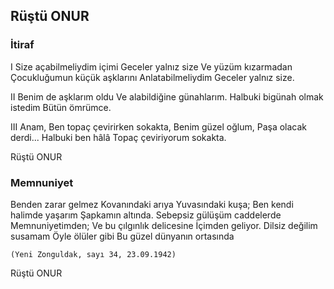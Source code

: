 ## Rüştü ONUR

###  İtiraf

I
Size açabilmeliydim içimi
Geceler yalnız size
Ve yüzüm kızarmadan
Çocukluğumun küçük aşklarını
Anlatabilmeliydim
Geceler yalnız size.


II
Benim de aşklarım oldu
Ve alabildiğine günahlarım.
Halbuki bigünah olmak istedim
Bütün ömrümce.


III
Anam,
Ben topaç çevirirken sokakta,
Benim güzel oğlum,
Paşa olacak derdi...
Halbuki ben hâlâ
Topaç çeviriyorum sokakta.

Rüştü ONUR

### Memnuniyet

Benden zarar gelmez
Kovanındaki arıya
Yuvasındaki kuşa;
Ben kendi halimde yaşarım
Şapkamın altında.
Sebepsiz gülüşüm caddelerde
Memnuniyetimden;
Ve bu çılgınlık delicesine
İçimden geliyor.
Dilsiz değilim susamam
Öyle ölüler gibi
Bu güzel dünyanın ortasında


	(Yeni Zonguldak, sayı 34, 23.09.1942)

Rüştü ONUR